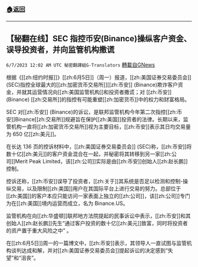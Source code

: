 ###  [:house:返回](README.md)
---


## 【秘翻在线】SEC 指控币安(Binance)操纵客户资金、误导投资者，并向监管机构撒谎
`6/7/2023 12:02 AM UTC 秘密翻譯組G-Translators` [轉載自GNews](https://gnews.org/articles/1363602)

根据《[[zh:纽约时报]]》[[zh:6月5日]]（周一）报道，[[zh:美国证券交易委员会]] (SEC)指控全球最大的[[zh:加密货币交易所]][[zh:币安]] (Binance)欺诈客户资金，并就其运营情况向[[zh:美国监管机构]]和投资者撒谎；对 [[zh:币安]] (Binance) [[zh:交易所]]的指控有可能重塑[[zh:加密货币]]中的权力和财富格局。

SEC 对[[zh:币安]] (Binance)的诉讼，是联邦监管机构今年第二次指控[[zh:币安]]Binance[[zh:交易所]]规避旨在保护[[zh:美国]]投资者的法律。长期以来，监管机构一直将[[zh:加密货币交易所]]视为主要目标，[[zh:币安]]表示其日均交易量为 650 亿[[zh:美元]]。

在长达 136 页的控诉材料中，[[zh:美国证券交易委员会]] (SEC)称，[[zh:币安]]将数十亿[[zh:美元]]的客户资金混合在一起，并秘密将其转移到另一家[[zh:公司]]Merit Peak Limited，该[[zh:公司]]实际是由[[zh:币安]]创始人[[zh:赵长鹏]]控制。

控诉还称，[[zh:币安]]误导了投资者，[[zh:关于]]其系统是否足以检测和控制\-操纵交易，以及限制[[zh:美国]]用户在其国际平台上进行交易的努力。总部位于[[zh:美国]]的客户本应只能访问一家表面上独立的[[zh:公司]]，该[[zh:公司]]专门为在[[zh:美国]]境内运营而成立，名为 Binance.US。

监管机构在向[[zh:华盛顿]]联邦地方法院提起的民事诉讼中表示，[[zh:币安]]和其创始人[[zh:赵长鹏]]先生“通过客户投资的数十亿[[zh:美元]]致富，同时将投资者的资产置于重大风险之中” 。

在[[zh:6月5日]]周一的一篇博文中，[[zh:币安]]表示，其领导人一直试图与监管机构谈判达成和解，并对[[zh:美国证券交易委员会]]提起诉讼的决定感到“失望”和“沮丧”。
